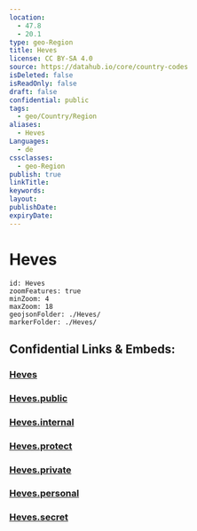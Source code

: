 ```yaml
---
location:
  - 47.8
  - 20.1
type: geo-Region
title: Heves
license: CC BY-SA 4.0
source: https://datahub.io/core/country-codes
isDeleted: false
isReadOnly: false
draft: false
confidential: public
tags:
  - geo/Country/Region
aliases:
  - Heves
Languages:
  - de
cssclasses:
  - geo-Region
publish: true
linkTitle:
keywords:
layout:
publishDate:
expiryDate:
---
```


# Heves

```leaflet
id: Heves
zoomFeatures: true 
minZoom: 4 
maxZoom: 18
geojsonFolder: ./Heves/
markerFolder: ./Heves/
```


## Confidential Links & Embeds: 

### [Heves](/_Standards/Earth/Continent/Europe/Europe~East/Hungary/Counties~Hungary/Heves.md) 

### [Heves.public](/_public/Earth/Continent/Europe/Europe~East/Hungary/Counties~Hungary/Heves.public.md) 

### [Heves.internal](/_internal/Earth/Continent/Europe/Europe~East/Hungary/Counties~Hungary/Heves.internal.md) 

### [Heves.protect](/_protect/Earth/Continent/Europe/Europe~East/Hungary/Counties~Hungary/Heves.protect.md) 

### [Heves.private](/_private/Earth/Continent/Europe/Europe~East/Hungary/Counties~Hungary/Heves.private.md) 

### [Heves.personal](/_personal/Earth/Continent/Europe/Europe~East/Hungary/Counties~Hungary/Heves.personal.md) 

### [Heves.secret](/_secret/Earth/Continent/Europe/Europe~East/Hungary/Counties~Hungary/Heves.secret.md)

